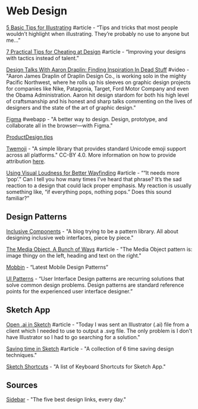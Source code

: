 # Web Design

[5 Basic Tips for Illustrating](https://medium.muz.li/5-basic-tips-for-illustrating-debf50cccccc) \#article - “Tips and tricks that most people wouldn’t highlight when illustrating. They’re probably no use to anyone but me…”

[7 Practical Tips for Cheating at Design](https://medium.com/refactoring-ui/7-practical-tips-for-cheating-at-design-40c736799886?ref=uxdesignweekly) \#article - “Improving your designs with tactics instead of talent.”

[Design Talks With Aaron Draplin: Finding Inspiration In Dead Stuff](https://www.youtube.com/watch?v=_7bnzOZrc4k) \#video - "Aaron James Draplin of Draplin Design Co., is working solo in the mighty Pacific Northwest, where he rolls up his sleeves on graphic design projects for companies like Nike, Patagonia, Target, Ford Motor Company and even the Obama Administration. Aaron hit design stardom for both his high level of craftsmanship and his honest and sharp talks commenting on the lives of designers and the state of the art of graphic design."

[Figma](https://www.figma.com/) \#webapp - "A better way to design. Design, prototype, and collaborate all in the browser—with Figma."

[ProductDesign.tips](https://productdesign.tips/?ref=producthunt)

[Twemoji](https://github.com/twitter/twemoji) - "A simple library that provides standard Unicode emoji support across all platforms." CC-BY 4.0. More information on how to provide attribution [here](https://twemoji.twitter.com/).

[Using Visual Loudness for Better Wayfinding](https://www.viget.com/articles/visual-loudness/) \#article - ““It needs more ‘pop’.” Can I tell you how many times I’ve heard that phrase? It’s the sad reaction to a design that could lack proper emphasis. My reaction is usually something like, “if everything pops, nothing pops.” Does this sound familiar?”

## Design Patterns

[Inclusive Components](https://inclusive-components.design/)  - "A blog trying to be a pattern library. All about designing inclusive web interfaces, piece by piece."

[The Media Object, A Bunch of Ways](https://css-tricks.com/media-object-bunch-ways/) \#article - "The Media Object pattern is: image thingy on the left, heading and text on the right."

[Mobbin](https://mobbin.design/) - “Latest Mobile Design Patterns”

[UI Patterns](http://ui-patterns.com/) - “User Interface Design patterns are recurring solutions that solve common design problems. Design patterns are standard reference points for the experienced user interface designer.”

## Sketch App

[Open .ai in Sketch](https://blog.nocturnalmonkey.com/open-ai-in-sketch/) \#article - "Today I was sent an Illustrator \(.ai\) file from a client which I needed to use to output a .svg file. The only problem is I don't have Illustrator so I had to go searching for a solution."

[Saving time in Sketch](https://medium.com/sketch-app-sources/saving-time-in-sketch-7042142c8a8e) \#article - "A collection of 6 time saving design techniques."

[Sketch Shortcuts](https://sketchshortcuts.com/) - "A list of Keyboard Shortcuts for Sketch App."

## Sources

[Sidebar](https://sidebar.io/) - "The five best design links, every day."

